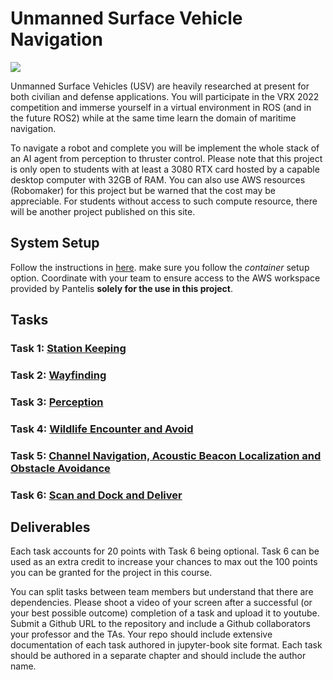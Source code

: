 # Unmanned Surface Vehicle Navigation

![](images/vrx-2022.png)

Unmanned Surface Vehicles (USV) are heavily researched at present for both civilian and defense applications. You will participate in the VRX 2022 competition and immerse yourself in a virtual environment in ROS (and in the future ROS2) while at the same time learn the domain of maritime navigation. 

To navigate a robot and complete you will be implement the whole stack of an AI agent from perception to thruster control. Please note that this project is only open to students with at least a 3080 RTX card hosted by a capable desktop computer with 32GB of RAM. You can also use AWS resources (Robomaker) for this project but be warned that the cost may be appreciable. For students without access to such compute resource, there will be another project published on this site. 


## System Setup

Follow the instructions in [here](https://github.com/osrf/vrx/wiki/system_setup_tutorials). make sure you follow the  _container_ setup option. Coordinate with your team to ensure access to the AWS workspace provided by Pantelis **solely for the use in this project**.

## Tasks


### Task 1: [Station Keeping](https://github.com/osrf/vrx/wiki/vrx_2022-station_keeping_task)

### Task 2: [Wayfinding](https://github.com/osrf/vrx/wiki/vrx_2022-wayfinding_task)

### Task 3: [Perception](https://github.com/osrf/vrx/wiki/vrx_2022-perception_task)

### Task 4: [Wildlife Encounter and Avoid](https://github.com/osrf/vrx/wiki/vrx_2022-wildlife_task)

### Task 5: [Channel Navigation, Acoustic Beacon Localization and Obstacle Avoidance](https://github.com/osrf/vrx/wiki/vrx_2022-gymkhana_task)

### Task 6: [Scan and Dock and Deliver](https://github.com/osrf/vrx/wiki/vrx_2022-scan_dock_deliver_task)

## Deliverables

Each task accounts for 20 points with Task 6 being optional. Task 6 can be used as an extra credit to increase your chances to max out the 100 points you can be granted for the project in this course.

You can split tasks between team members but understand that there are dependencies. Please shoot a video of your screen after a successful (or your best possible outcome) completion of a task and upload it to youtube. Submit a Github URL to the repository and include a Github collaborators your professor and the TAs. Your repo should include extensive documentation of each task authored in jupyter-book site format.  Each task should be authored in a separate chapter and should include the author name. 

